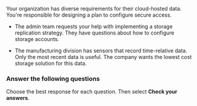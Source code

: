 
Your organization has diverse requirements for their cloud-hosted data. You're responsible for designing a plan to configure secure access.

- The admin team requests your help with implementing a storage replication strategy. They have questions about how to configure storage accounts. 

- The manufacturing division has sensors that record time-relative data. Only the most recent data is useful. The company wants the lowest cost storage solution for this data.

### Answer the following questions

Choose the best response for each question. Then select **Check your answers**.